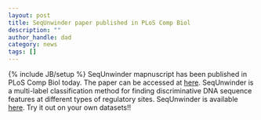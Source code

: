 ```yaml
---
layout: post
title: SeqUnwinder paper published in PLoS Comp Biol
description: ""
author_handle: dad
category: news
tags: []
---
```

{% include JB/setup %}
SeqUnwinder mapnuscript has been published in PLoS Comp Biol today. The paper can be accessed at [here](http://journals.plos.org/ploscompbiol/article?id=10.1371/journal.pcbi.1005795). SeqUnwinder is a multi-label classification method for finding discriminative DNA sequence features at different types of regulatory sites. SeqUnwinder is available [here](https://github.com/seqcode/sequnwinder). Try it out on your own datasets!!